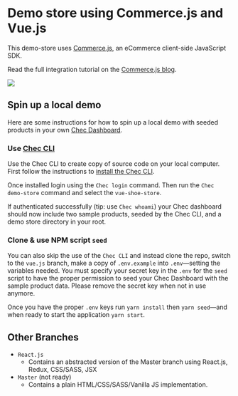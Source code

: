 # Demo store using Commerce.js and Vue.js

This demo-store uses [Commerce.js](https://github.com/chec/commerce.js), an eCommerce client-side
JavaScript SDK.

Read the full integration tutorial on the [Commerce.js blog](https://commercejs.com/blog/create-an-ecommerce-store-with-vuejs/).

![](https://github.com/chec/commercejs-reactjs-vuejs-demo-store/blob/react.js/public/socjvue.png)

## Spin up a local demo

Here are some instructions for how to spin up a local demo with seeded products in your own
[Chec Dashboard](http://dashboard.chec.io/).

### Use [Chec CLI](https://github.com/chec/cli)

Use the Chec CLI to create copy of source code on your local computer. First follow the instructions
to [install the Chec CLI](https://github.com/chec/cli#usage).

Once installed login using the `Chec login` command.
Then run the `Chec demo-store` command and select the `vue-shoe-store`.

If authenticated successfully (tip: use `Chec whoami`) your Chec dashboard should now include two
sample products, seeded by the Chec CLI, and a demo store directory in your root.

### Clone & use NPM script `seed`

You can also skip the use of the `Chec CLI` and instead clone the repo, switch to the `vue.js` branch, make a copy of
`.env.example` into `.env`—setting the variables needed. You must specify your secret key in the `.env`
for the `seed` script to have the proper permission to seed your Chec Dashboard with the sample product
data. Please remove the secret key when not in use anymore.

Once you have the proper `.env` keys run `yarn install` then `yarn seed`—and when ready to start the
application `yarn start`.

## Other Branches
  - `React.js`
    - Contains an abstracted version of the Master branch using React.js, Redux, CSS/SASS, JSX
  - `Master` (not ready)
    - Contains a plain HTML/CSS/SASS/Vanilla JS implementation.

